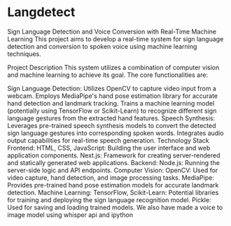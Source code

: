 # Langdetect

Sign Language Detection and Voice Conversion with Real-Time Machine Learning
This project aims to develop a real-time system for sign language detection and conversion to spoken voice using machine learning techniques.

Project Description
This system utilizes a combination of computer vision and machine learning to achieve its goal. The core functionalities are:

Sign Language Detection:
Utilizes OpenCV to capture video input from a webcam.
Employs MediaPipe's hand pose estimation library for accurate hand detection and landmark tracking.
Trains a machine learning model (potentially using TensorFlow or Scikit-Learn) to recognize different sign language gestures from the extracted hand features.
Speech Synthesis:
Leverages pre-trained speech synthesis models to convert the detected sign language gestures into corresponding spoken words.
Integrates audio output capabilities for real-time speech generation.
Technology Stack
Frontend:
HTML, CSS, JavaScript: Building the user interface and web application components.
Next.js: Framework for creating server-rendered and statically generated web applications.
Backend:
Node.js: Running the server-side logic and API endpoints.
Computer Vision:
OpenCV: Used for video capture, hand detection, and image processing tasks.
MediaPipe: Provides pre-trained hand pose estimation models for accurate landmark detection.
Machine Learning:
TensorFlow, Scikit-Learn: Potential libraries for training and deploying the sign language recognition model.
Pickle: Used for saving and loading trained models.
We also have made a voice to image model using whisper api and ipython

